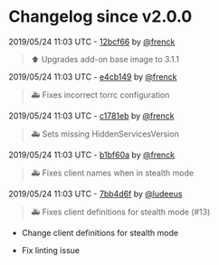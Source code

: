 # Changelog since v2.0.0

2019/05/24 11:03 UTC - [12bcf66](https://github.com/hassio-addons/addon-tor/commit/12bcf66d1c858240675f5cd28a183d7669edd8c6) by [@frenck](https://github.com/frenck)
> :arrow_up: Upgrades add-on base image to 3.1.1 

2019/05/24 11:03 UTC - [e4cb149](https://github.com/hassio-addons/addon-tor/commit/e4cb14986c9d0da2e58f3f8f9b454e302b1fd5e0) by [@frenck](https://github.com/frenck)
> :ambulance: Fixes incorrect torrc configuration 

2019/05/24 11:03 UTC - [c1781eb](https://github.com/hassio-addons/addon-tor/commit/c1781eb7fde5b290a06004652da5eba23b86c649) by [@frenck](https://github.com/frenck)
> :ambulance: Sets missing HiddenServicesVersion 

2019/05/24 11:03 UTC - [b1bf60a](https://github.com/hassio-addons/addon-tor/commit/b1bf60ae0988d6fade2619661262b8973e88d748) by [@frenck](https://github.com/frenck)
> :ambulance: Fixes client names when in stealth mode 

2019/05/24 11:03 UTC - [7bb4d6f](https://github.com/hassio-addons/addon-tor/commit/7bb4d6fdee42889c233e1381af018f9173215c8e) by [@ludeeus](https://github.com/ludeeus)
> :ambulance: Fixes client definitions for stealth mode (#13)

* Change client definitions for stealth mode

* Fix linting issue 

